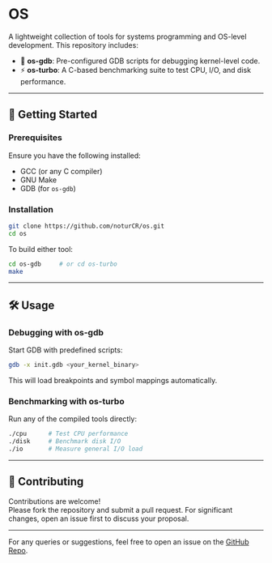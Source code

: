 # OS

A lightweight collection of tools for systems programming and OS-level development. This repository includes:

- 🔧 **os-gdb**: Pre-configured GDB scripts for debugging kernel-level code.
- ⚡ **os-turbo**: A C-based benchmarking suite to test CPU, I/O, and disk performance.

---

## 🚀 Getting Started

### Prerequisites

Ensure you have the following installed:

- GCC (or any C compiler)
- GNU Make
- GDB (for `os-gdb`)

### Installation

```bash
git clone https://github.com/noturCR/os.git
cd os
```

To build either tool:

```bash
cd os-gdb     # or cd os-turbo
make
```

---

## 🛠 Usage

### Debugging with os-gdb

Start GDB with predefined scripts:

```bash
gdb -x init.gdb <your_kernel_binary>
```

This will load breakpoints and symbol mappings automatically.

### Benchmarking with os-turbo

Run any of the compiled tools directly:

```bash
./cpu      # Test CPU performance
./disk     # Benchmark disk I/O
./io       # Measure general I/O load
```

---

## 🤝 Contributing

Contributions are welcome!  
Please fork the repository and submit a pull request. For significant changes, open an issue first to discuss your proposal.

---

For any queries or suggestions, feel free to open an issue on the [GitHub Repo](https://github.com/noturCR/os).
